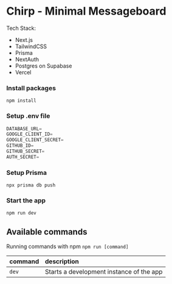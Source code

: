 # Chirp - Minimal Messageboard

Tech Stack:

- Next.js
- TailwindCSS
- Prisma
- NextAuth
- Postgres on Supabase
- Vercel

### Install packages

```shell
npm install
```

### Setup .env file


```js
DATABASE_URL=
GOOGLE_CLIENT_ID=
GOOGLE_CLIENT_SECRET=
GITHUB_ID=
GITHUB_SECRET=
AUTH_SECRET=
```

### Setup Prisma

```shell
npx prisma db push

```

### Start the app

```shell
npm run dev
```

## Available commands

Running commands with npm `npm run [command]`

| command         | description                              |
| :-------------- | :--------------------------------------- |
| `dev`           | Starts a development instance of the app |
